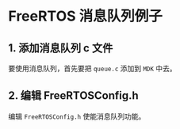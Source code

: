 # FreeRTOS 消息队列例子

## 1. 添加消息队列 c 文件

要使用消息队列，首先要把 `queue.c` 添加到 `MDK` 中去。

## 2. 编辑 FreeRTOSConfig.h

编辑 `FreeRTOSConfig.h` 使能消息队列功能。